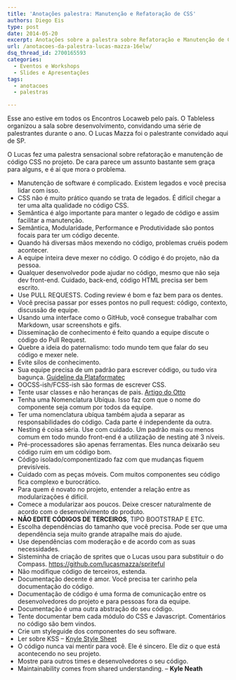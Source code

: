 ```yaml
---
title: 'Anotações palestra: Manutenção e Refatoração de CSS'
authors: Diego Eis
type: post
date: 2014-05-20
excerpt: Anotações sobre a palestra sobre Refatoração e Manutenção de CSS em projetos, feito pelo Lucas Mazza.
url: /anotacoes-da-palestra-lucas-mazza-16elw/
dsq_thread_id: 2700165593
categories:
  - Eventos e Workshops
  - Slides e Apresentações
tags:
  - anotacoes
  - palestras

---
```

Esse ano estive em todos os Encontros Locaweb pelo país. O Tableless organizou a sala sobre desenvolvimento, convidando uma série de palestrantes durante o ano. O Lucas Mazza foi o palestrante convidado aqui de SP. 

O Lucas fez uma palestra sensacional sobre refatoração e manutenção de código CSS no projeto. De cara parece um assunto bastante sem graça para alguns, e é aí que mora o problema.



  * Manutenção de software é complicado. Existem legados e você precisa lidar com isso.
  * CSS não é muito prático quando se trata de legados. É difícil chegar a ter uma alta qualidade no código CSS.
  * Semântica é algo importante para manter o legado de código e assim facilitar a manutenção.
  * Semântica, Modularidade, Performance e Produtividade são pontos focais para ter um código decente.
  * Quando há diversas mãos mexendo no código, problemas cruéis podem acontecer.
  * A equipe inteira deve mexer no código. O código é do projeto, não da pessoa.
  * Qualquer desenvolvedor pode ajudar no código, mesmo que não seja dev front-end. Cuidado, back-end, código HTML precisa ser bem escrito.
  * Use PULL REQUESTS. Coding review é bom e faz bem para os dentes.
  * Você precisa passar por esses pontos no pull request: código, contexto, discussão de equipe.
  * Usando uma interface como o GitHub, você consegue trabalhar com Markdown, usar screenshots e gifs.
  * Disseminação de conhecimento é feito quando a equipe discute o código do Pull Request.
  * Quebre a ideia do paternalismo: todo mundo tem que falar do seu código e mexer nele.
  * Evite silos de conhecimento.
  * Sua equipe precisa de um padrão para escrever código, ou tudo vira bagunça. [Guideline da Plataformatec][1]
  * OOCSS-ish/FCSS-ish são formas de escrever CSS.
  * Tente usar classes e não heranças de pais. [Artigo do Otto][2]
  * Tenha uma Nomenclatura Ubíqua. Isso faz com que o nome do componente seja comum por todos da equipe.
  * Ter uma nomenclatura ubíqua também ajuda a separar as responsabilidades do código. Cada parte é independente da outra.
  * Nesting é coisa séria. Use com cuidado. Um padrão mais ou menos comum em todo mundo front-end é a utilização de nesting até 3 níveis.
  * Pré-processadores são apenas ferramentas. Eles nunca deixarão seu código ruim em um código bom.
  * Código isolado/componentizado faz com que mudanças fiquem previsíveis.
  * Cuidado com as peças móveis. Com muitos componentes seu código fica complexo e burocrático.
  * Para quem é novato no projeto, entender a relação entre as modularizações é difícil.
  * Comece a modularizar aos poucos. Deixe crescer naturalmente de acordo com o desenvolvimento do produto.
  * **NÃO EDITE CÓDIGOS DE TERCEIROS**, TIPO BOOTSTRAP E ETC.
  * Escolha dependências do tamanho que você precisa. Pode ser que uma dependência seja muito grande atrapalhe mais do ajude.
  * Use dependências com moderação e de acordo com as suas necessidades.
  * Sisteminha de criação de sprites que o Lucas usou para substituir o do Compass. <https://github.com/lucasmazza/spriteful>
  * Não modifique código de terceiros, estenda.
  * Documentação decente é amor. Você precisa ter carinho pela documentação do código.
  * Documentação de código é uma forma de comunicação entre os desenvolvedores do projeto e para pessoas fora da equipe.
  * Documentação é uma outra abstração do seu código.
  * Tente documentar bem cada módulo do CSS e Javascript. Comentários no código são bem vindos.
  * Crie um styleguide dos componentes do seu software.
  * Ler sobre KSS &#8211; [Knyle Style Sheet][3]
  * O código nunca vai mentir para você. Ele é sincero. Ele diz o que está acontecendo no seu projeto.
  * Mostre para outros times e desenvolvedores o seu código.
  * Maintainability comes from shared understanding. &#8211; **Kyle Neath**

 [1]: https://guidelines.plataformatec.com.br/css
 [2]: https://markdotto.com/2013/10/09/css-and-noparents/
 [3]: https://warpspire.com/posts/kss/